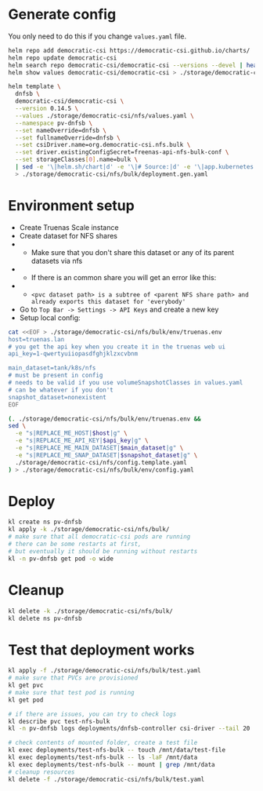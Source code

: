 
# Generate config

You only need to do this if you change `values.yaml` file.

```bash
helm repo add democratic-csi https://democratic-csi.github.io/charts/
helm repo update democratic-csi
helm search repo democratic-csi/democratic-csi --versions --devel | head
helm show values democratic-csi/democratic-csi > ./storage/democratic-csi/default-values.yaml
```

```bash
helm template \
  dnfsb \
  democratic-csi/democratic-csi \
  --version 0.14.5 \
  --values ./storage/democratic-csi/nfs/values.yaml \
  --namespace pv-dnfsb \
  --set nameOverride=dnfsb \
  --set fullnameOverride=dnfsb \
  --set csiDriver.name=org.democratic-csi.nfs.bulk \
  --set driver.existingConfigSecret=freenas-api-nfs-bulk-conf \
  --set storageClasses[0].name=bulk \
  | sed -e '\|helm.sh/chart|d' -e '\|# Source:|d' -e '\|app.kubernetes.io/managed-by: Helm|d' -e '\|app.kubernetes.io/instance:|d' \
  > ./storage/democratic-csi/nfs/bulk/deployment.gen.yaml
```

# Environment setup

- Create Truenas Scale instance
- Create dataset for NFS shares
- - Make sure that you don't share this dataset or any of its parent datasets via nfs
- - If there is an common share you will get an error like this:
- - `<pvc dataset path> is a subtree of <parent NFS share path> and already exports this dataset for 'everybody'`
- Go to `Top Bar -> Settings -> API Keys` and create a new key
- Setup local config:
```bash
cat <<EOF > ./storage/democratic-csi/nfs/bulk/env/truenas.env
host=truenas.lan
# you get the api key when you create it in the truenas web ui
api_key=1-qwertyuiiopasdfghjklzxcvbnm

main_dataset=tank/k8s/nfs
# must be present in config
# needs to be valid if you use volumeSnapshotClasses in values.yaml
# can be whatever if you don't
snapshot_dataset=nonexistent
EOF

(. ./storage/democratic-csi/nfs/bulk/env/truenas.env &&
sed \
  -e "s|REPLACE_ME_HOST|$host|g" \
  -e "s|REPLACE_ME_API_KEY|$api_key|g" \
  -e "s|REPLACE_ME_MAIN_DATASET|$main_dataset|g" \
  -e "s|REPLACE_ME_SNAP_DATASET|$snapshot_dataset|g" \
  ./storage/democratic-csi/nfs/config.template.yaml
) > ./storage/democratic-csi/nfs/bulk/env/config.yaml
```

# Deploy

```bash
kl create ns pv-dnfsb
kl apply -k ./storage/democratic-csi/nfs/bulk/
# make sure that all democratic-csi pods are running
# there can be some restarts at first,
# but eventually it should be running without restarts
kl -n pv-dnfsb get pod -o wide
```

# Cleanup

```bash
kl delete -k ./storage/democratic-csi/nfs/bulk/
kl delete ns pv-dnfsb
```

# Test that deployment works

```bash
kl apply -f ./storage/democratic-csi/nfs/bulk/test.yaml
# make sure that PVCs are provisioned
kl get pvc
# make sure that test pod is running
kl get pod

# if there are issues, you can try to check logs
kl describe pvc test-nfs-bulk
kl -n pv-dnfsb logs deployments/dnfsb-controller csi-driver --tail 20

# check contents of mounted folder, create a test file
kl exec deployments/test-nfs-bulk -- touch /mnt/data/test-file
kl exec deployments/test-nfs-bulk -- ls -laF /mnt/data
kl exec deployments/test-nfs-bulk -- mount | grep /mnt/data
# cleanup resources
kl delete -f ./storage/democratic-csi/nfs/bulk/test.yaml
```
